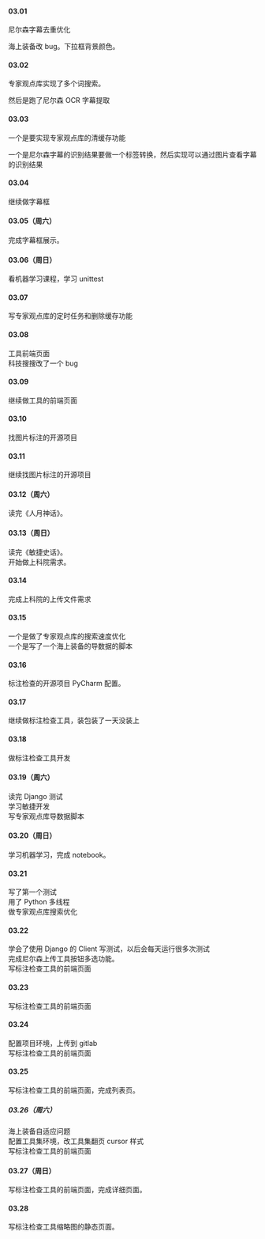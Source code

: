 

#### 03.01   

尼尔森字幕去重优化   

海上装备改 bug。下拉框背景颜色。    


#### 03.02    

专家观点库实现了多个词搜索。    

然后是跑了尼尔森 OCR 字幕提取    



#### 03.03   

一个是要实现专家观点库的清缓存功能   

一个是尼尔森字幕的识别结果要做一个标签转换，然后实现可以通过图片查看字幕的识别结果   


#### 03.04    

继续做字幕框    


#### 03.05（周六）   

完成字幕框展示。   


#### 03.06（周日）   

看机器学习课程，学习 unittest   


#### 03.07  

写专家观点库的定时任务和删除缓存功能   


#### 03.08   

工具前端页面  
科技搜搜改了一个 bug   


#### 03.09   

继续做工具的前端页面    


#### 03.10   

找图片标注的开源项目     


#### 03.11   

继续找图片标注的开源项目     


#### 03.12（周六）  

读完《人月神话》。   


#### 03.13（周日）   

读完《敏捷史话》。   
开始做上科院需求。   


#### 03.14   

完成上科院的上传文件需求   


#### 03.15   

一个是做了专家观点库的搜索速度优化   
一个是写了一个海上装备的导数据的脚本    


#### 03.16   

标注检查的开源项目 PyCharm 配置。   


#### 03.17   

继续做标注检查工具，装包装了一天没装上   


#### 03.18   

做标注检查工具开发      


#### 03.19（周六）   

读完 Django 测试   
学习敏捷开发   
写专家观点库导数据脚本     


#### 03.20（周日）   

学习机器学习，完成 notebook。       


#### 03.21   

写了第一个测试    
用了 Python 多线程     
做专家观点库搜索优化   


#### 03.22   

学会了使用 Django 的 Client 写测试，以后会每天运行很多次测试   
完成尼尔森上传工具按钮多选功能。   
写标注检查工具的前端页面   


#### 03.23   

写标注检查工具的前端页面   


#### 03.24   

配置项目环境，上传到 gitlab   
写标注检查工具的前端页面   


#### 03.25   

写标注检查工具的前端页面，完成列表页。   


##### 03.26（周六）  

海上装备自适应问题    
配置工具集环境，改工具集翻页 cursor 样式   
写标注检查工具的前端页面   


#### 03.27（周日）   

写标注检查工具的前端页面，完成详细页面。   


#### 03.28   

写标注检查工具缩略图的静态页面。    









